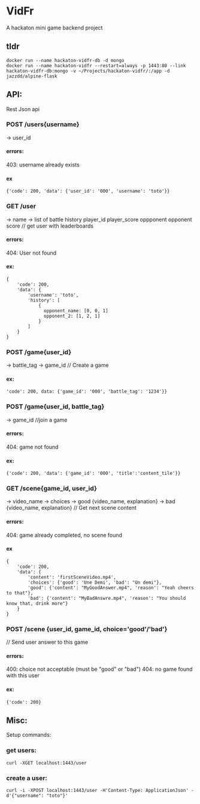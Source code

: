 # VidFr
A hackaton mini game backend project


## tldr
```
docker run --name hackaton-vidfr-db -d mongo
docker run --name hackaton-vidfr --restart=always -p 1443:80 --link hackaton-vidfr-db:mongo -v ~/Projects/hackaton-vidfr/:/app -d jazzdd/alpine-flask
```

## API:

Rest Json api

### POST /users{username}
-> user_id

#### errors:
403: username already exists

#### ex
```
{'code': 200, 'data': {'user_id': '000', 'username': 'toto'}}
```

### GET /user
-> name
-> list of battle history
    player_id
    player_score
    oppponent
    opponent score
// get user with leaderboards

#### errors:
404: User not found

#### ex:
```
{
    'code': 200,
    'data': {
        'username': 'toto',
        'history': [
            {
              opponent_name: [0, 0, 1]
              opponent_2: [1, 2, 1]
            }
        ]
    }
}
```

### POST /game{user_id}
  ->   battle_tag
  ->   game_id
// Create a game

#### ex:
```
'code': 200, data: {'game_id': '000', 'battle_tag': '1234'}}
```

### POST /game{user_id, battle_tag}
  -> game_id
//join a game

#### errors:
404: game not found

#### ex:
```
{'code': 200, 'data': {'game_id': '000', 'title':'content_tile'}}
```

### GET /scene{game_id, user_id}
-> video_name
-> choices
-> good {video_name, explanation}
-> bad {video_name, explanation}
// Get next scene content

#### errors:
404: game already completed, no scene found

#### ex
```
{
    'code': 200,
    'data': {
        'content': 'firstSceneVideo.mp4',
        'choices': {'good': 'Une Demi', 'bad': "Un demi"},
        'good': {'content': "MyGoodAnswer.mp4", 'reason': "Yeah cheers to that"},
        'bad': {'content': "MyBadAnswre.mp4", 'reason': "You should know that, drink more"}
    }
}
```

### POST /scene {user_id, game_id, choice='good'/'bad'}
// Send user answer to this game

#### errors:
400: choice not acceptable (must be "good" or "bad")
404: no game found with this user

#### ex:
```
{'code': 200}
```

## Misc:
Setup commands:

### get users:
```
curl -XGET localhost:1443/user
```

### create a user:
```
curl -i -XPOST localhost:1443/user -H'Content-Type: ApplicationJson' -d'{"username": "toto"}'
```
